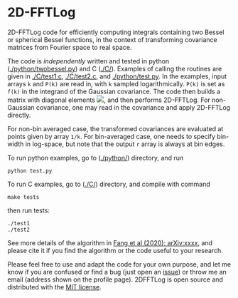 # 2D-FFTLog

2D-FFTLog code for efficiently computing integrals containing two Bessel or spherical Bessel functions, in the context of transforming covariance matrices from Fourier space to real space.

The code is *independently* written and tested in python ([./python/twobessel.py](python/twobessel.py)) and C ([./C/](C)). Examples of calling the routines are given in [./C/test1.c](C/test1.c), [./C/test2.c](C/test2.c), and [./python/test.py](python/test.py). In the examples, input arrays `k` and `P(k)` are read in, with `k` sampled logarithmically. `P(k)` is set as `f(k)` in the integrand of the Gaussian covariance. The code then builds a matrix with diagonal elements <img src="https://render.githubusercontent.com/render/math?math=P(k)/\Delta_{\ln k}">, and then performs 2D-FFTLog. For non-Gaussian covariance, one may read in the covariance and apply 2D-FFTLog directly.

For non-bin averaged case, the transformed covariances are evaluated at points given by array `1/k`. For bin-averaged case, one needs to specify bin-width in log-space, but note that the output `r` array is always at bin edges.

To run python examples, go to ([./python/](python)) directory, and run
```
python test.py
```
To run C examples, go to ([./C/](C)) directory, and compile with command
```
make tests
```
then run tests:
```
./test1
./test2
```

See more details of the algorithm in [Fang et al (2020); arXiv:xxxx](https://arxiv.org/abs/xxxx), and please cite it if you find the algorithm or the code useful to your research.

Please feel free to use and adapt the code for your own purpose, and let me know if you are confused or find a bug (just open an [issue](https://github.com/xfangcosmo/2DFFTLog/issues)) or throw me an email (address shown on the profile page). 2DFFTLog is open source and distributed with the
[MIT license](https://opensource.org/licenses/mit).
